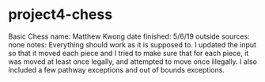 # project4-chess
Basic Chess
name: Matthew Kwong
date finished: 5/6/19
outside sources: none
notes: Everything should work as it is supposed to. I updated the input so that it moved each piece and I tried to make sure
that for each piece, it was moved at least once legally, and attempted to move once illegally. I also included a few pathway exceptions
and out of bounds exceptions.
